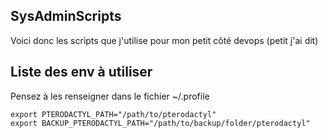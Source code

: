 ## SysAdminScripts

Voici donc les scripts que j'utilise pour mon petit côté devops (petit j'ai dit)

## Liste des env à utiliser

Pensez à les renseigner dans le fichier ~/.profile

````shell
export PTERODACTYL_PATH="/path/to/pterodactyl"
export BACKUP_PTERODACTYL_PATH="/path/to/backup/folder/pterodactyl"
````
